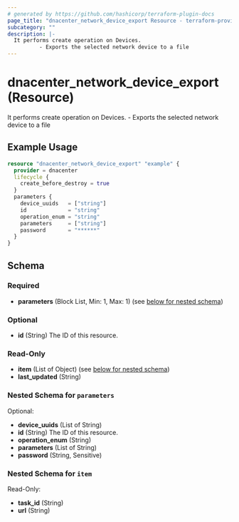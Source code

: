 ```yaml
---
# generated by https://github.com/hashicorp/terraform-plugin-docs
page_title: "dnacenter_network_device_export Resource - terraform-provider-dnacenter"
subcategory: ""
description: |-
  It performs create operation on Devices.
          - Exports the selected network device to a file
---
```


# dnacenter_network_device_export (Resource)

It performs create operation on Devices.
		- Exports the selected network device to a file

## Example Usage

```terraform
resource "dnacenter_network_device_export" "example" {
  provider = dnacenter
  lifecycle {
    create_before_destroy = true
  }
  parameters {
    device_uuids   = ["string"]
    id             = "string"
    operation_enum = "string"
    parameters     = ["string"]
    password       = "******"
  }
}
```

<!-- schema generated by tfplugindocs -->
## Schema

### Required

- **parameters** (Block List, Min: 1, Max: 1) (see [below for nested schema](#nestedblock--parameters))

### Optional

- **id** (String) The ID of this resource.

### Read-Only

- **item** (List of Object) (see [below for nested schema](#nestedatt--item))
- **last_updated** (String)

<a id="nestedblock--parameters"></a>
### Nested Schema for `parameters`

Optional:

- **device_uuids** (List of String)
- **id** (String) The ID of this resource.
- **operation_enum** (String)
- **parameters** (List of String)
- **password** (String, Sensitive)


<a id="nestedatt--item"></a>
### Nested Schema for `item`

Read-Only:

- **task_id** (String)
- **url** (String)


